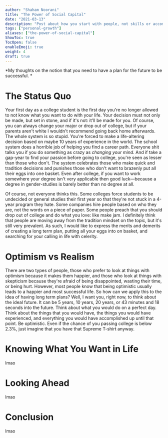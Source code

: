 ```yaml
---
author: "Shaham Noorani"
title: "The Power of Social Capital"
date: "2021-03-13"
description: "Post about how you start with people, not skills or accomplishments"
tags: ["personal-growth"]
aliases: ["the-power-of-social-capital"]
ShowToc: true
TocOpen: false
enableEmoji: true
weight: 4
draft: true
---
```


<!--blurb-->
*My thoughts on the notion that you need to have a plan for the future to be successful. *

<!--more-->
# The Status Quo

Your first day as a college student is the first day you're no longer allowed to not know what you want to do with your life. Your decision must not only be made, but set in stone, and if it's not: it'll be made for you. Of course, you can always change your major or drop out of college, but if your parents aren't white I wouldn't recommend going back home afterwards. The whole system is so stupid. You're forced to make a life-altering decision based on maybe 10 years of experience in the world. The school system does a horrible job of helping you find a career path. Everyone shit talks you if you do something as crazy as *changing your mind.* And if take a gap-year to find your passion before going to college, you're seen as lesser than those who don't. The system celebrates those who make quick and tradition decisions and punishes those who don't want to brazenly put all their eggs into one basket. Even after college, if you want to work somewhere your degree isn't very applicable then good luck—because a degree in gender-studies is barely better than no degree at all. 

Of course, not everyone thinks this. Some colleges force students to be undecided or general studies their first year so that they're not stuck in a 4-year program they hate. Some companies hire people based on who they are, not the words on a piece of paper. Some people preach that you should drop out of college and do what you love: like make jam. I definitely think that people are moving away from the tradition mindset on the topic, but it's still very prevalent. As such, I would like to express the merits and demerits of creating a long term plan, putting all your eggs into on basket, and searching for your calling in life with celerity.

# Optimism vs Realism

There are two types of people, those who prefer to look at things with optimism because it makes them happier, and those who look at things with skepticism because they're afraid of being disappointed, wasting their time, or being hurt. However, most people know that being optimistic usually leads to a happier and most successful life. So how can we apply this to the idea of having long term plans? Well, I want you, right now, to think about the ideal future. It can be 5 years, 10 years, 20 years, or 43 minutes and 18 seconds into the future. Think about what you would do on a perfect day. Think about the things that you would have, the things you would have experienced, and everything you would have accomplished up until that point. Be optimistic. Even if the chance of you passing college is below 2.3%, just imagine that you have that Supreme T-shirt anyway. 

# Knowing What You Want in Life

lmao

# Looking Ahead

lmao

# Conclusion

lmao